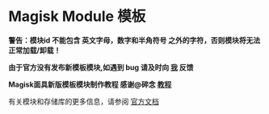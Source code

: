 # Magisk Module 模板

**警告：模块id 不能包含 英文字母，数字和半角符号 之外的字符，否则模块将无法正常加载/卸载！**

**由于官方没有发布新模板模块,如遇到 bug 请及时向 [我](http://www.coolapk.com/u/1124169) 反馈**

**Magisk面具新版模板模块制作教程 感谢@碎念 [教程](https://www.coolapk.com/feed/16056941?shareKey=YWI0MDFiYWE1Y2E3NWUyYzA3ODc~&shareUid=1124169&shareFrom=com.coolapk.market_10.0.1)**

有关模块和存储库的更多信息，请参阅 [官方文档](https://topjohnwu.github.io/Magisk/guides.html)
